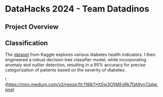 # DataHacks 2024 - Team Datadinos

## Project Overview


## Classification
The [dataset](https://www.kaggle.com/datasets/alexteboul/diabetes-health-indicators-dataset) from Kaggle explores various diabetes health indicators. I then engineered a robust decision tree classifier 
model, while incorporating anomaly and outlier detection, resulting in a 95% accuracy for precise categorization of patients 
based on the severity of diabetes.


!(https://miro.medium.com/v2/resize:fit:1188/1*XSw3O5MEgRk7DA9yn7JqIw.png)


